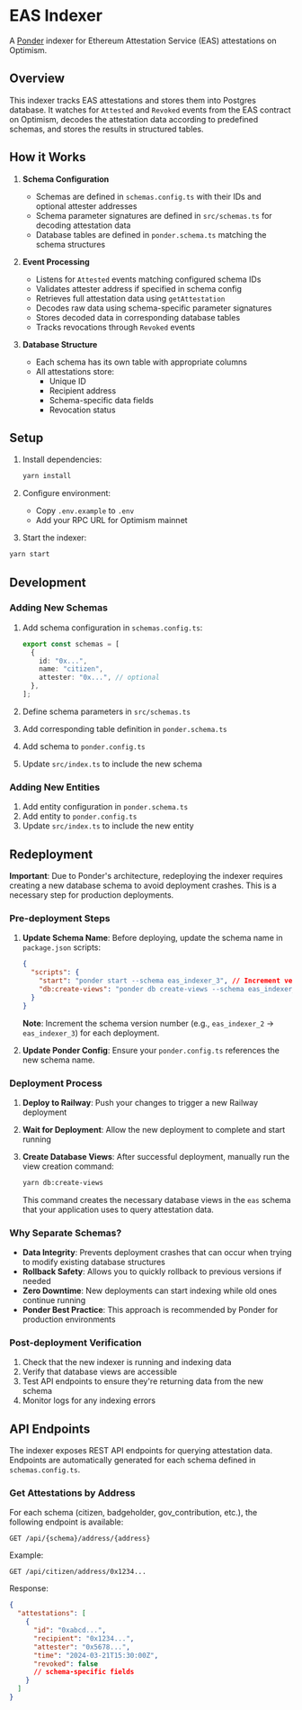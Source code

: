 # EAS Indexer

A [Ponder](https://ponder.sh) indexer for Ethereum Attestation Service (EAS) attestations on Optimism.

## Overview

This indexer tracks EAS attestations and stores them into Postgres database. It watches for `Attested` and `Revoked` events from the EAS contract on Optimism, decodes the attestation data according to predefined schemas, and stores the results in structured tables.

## How it Works

1. **Schema Configuration**
   - Schemas are defined in `schemas.config.ts` with their IDs and optional attester addresses
   - Schema parameter signatures are defined in `src/schemas.ts` for decoding attestation data
   - Database tables are defined in `ponder.schema.ts` matching the schema structures

2. **Event Processing**
   - Listens for `Attested` events matching configured schema IDs
   - Validates attester address if specified in schema config
   - Retrieves full attestation data using `getAttestation`
   - Decodes raw data using schema-specific parameter signatures
   - Stores decoded data in corresponding database tables
   - Tracks revocations through `Revoked` events

3. **Database Structure**
   - Each schema has its own table with appropriate columns
   - All attestations store:
     - Unique ID
     - Recipient address
     - Schema-specific data fields
     - Revocation status

## Setup

1. Install dependencies:

   ```bash
   yarn install
   ```

2. Configure environment:
   - Copy `.env.example` to `.env`
   - Add your RPC URL for Optimism mainnet

3. Start the indexer:

```bash
yarn start
```

## Development

### Adding New Schemas

1. Add schema configuration in `schemas.config.ts`:

   ```typescript
   export const schemas = [
     {
       id: "0x...",
       name: "citizen",
       attester: "0x...", // optional
     },
   ];
   ```

2. Define schema parameters in `src/schemas.ts`
3. Add corresponding table definition in `ponder.schema.ts`
4. Add schema to `ponder.config.ts`
5. Update `src/index.ts` to include the new schema

### Adding New Entities

1. Add entity configuration in `ponder.schema.ts`
2. Add entity to `ponder.config.ts`
3. Update `src/index.ts` to include the new entity

## Redeployment

**Important**: Due to Ponder's architecture, redeploying the indexer requires creating a new database schema to avoid deployment crashes. This is a necessary step for production deployments.

### Pre-deployment Steps

1. **Update Schema Name**: Before deploying, update the schema name in `package.json` scripts:

   ```json
   {
     "scripts": {
       "start": "ponder start --schema eas_indexer_3", // Increment version number
       "db:create-views": "ponder db create-views --schema eas_indexer_3 --views-schema eas"
     }
   }
   ```

   **Note**: Increment the schema version number (e.g., `eas_indexer_2` → `eas_indexer_3`) for each deployment.

2. **Update Ponder Config**: Ensure your `ponder.config.ts` references the new schema name.

### Deployment Process

1. **Deploy to Railway**: Push your changes to trigger a new Railway deployment
2. **Wait for Deployment**: Allow the new deployment to complete and start running
3. **Create Database Views**: After successful deployment, manually run the view creation command:

   ```bash
   yarn db:create-views
   ```

   This command creates the necessary database views in the `eas` schema that your application uses to query attestation data.

### Why Separate Schemas?

- **Data Integrity**: Prevents deployment crashes that can occur when trying to modify existing database structures
- **Rollback Safety**: Allows you to quickly rollback to previous versions if needed
- **Zero Downtime**: New deployments can start indexing while old ones continue running
- **Ponder Best Practice**: This approach is recommended by Ponder for production environments

### Post-deployment Verification

1. Check that the new indexer is running and indexing data
2. Verify that database views are accessible
3. Test API endpoints to ensure they're returning data from the new schema
4. Monitor logs for any indexing errors

## API Endpoints

The indexer exposes REST API endpoints for querying attestation data. Endpoints are automatically generated for each schema defined in `schemas.config.ts`.

### Get Attestations by Address

For each schema (citizen, badgeholder, gov_contribution, etc.), the following endpoint is available:

```http
GET /api/{schema}/address/{address}
```

Example:

```http
GET /api/citizen/address/0x1234...
```

Response:

```json
{
  "attestations": [
    {
      "id": "0xabcd...",
      "recipient": "0x1234...",
      "attester": "0x5678...",
      "time": "2024-03-21T15:30:00Z",
      "revoked": false
      // schema-specific fields
    }
  ]
}
```

